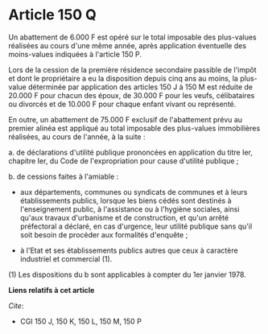 # Article 150 Q

Un abattement de 6.000 F est opéré sur le total imposable des plus-values réalisées au cours d'une même année, après
application éventuelle des moins-values indiquées à l'article 150 P.

Lors de la cession de la première résidence secondaire passible de l'impôt et dont le propriétaire a eu la disposition depuis
cinq ans au moins, la plus-value déterminée par application des articles 150 J à 150 M est réduite de 20.000 F pour chacun
des époux, de 30.000 F pour les veufs, célibataires ou divorcés et de 10.000 F pour chaque enfant vivant ou représenté.

En outre, un abattement de 75.000 F exclusif de l'abattement prévu au premier alinéa est appliqué au total imposable des
plus-values immobilières réalisées, au cours de l'année, à la suite :

a. de déclarations d'utilité publique prononcées en application du titre Ier, chapitre Ier, du Code de l'expropriation pour
cause d'utilité publique ;

b. de cessions faites à l'amiable :

- aux départements, communes ou syndicats de communes et à leurs établissements publics, lorsque les biens cédés sont
destinés à l'enseignement public, à l'assistance ou à l'hygiène sociales, ainsi qu'aux travaux d'urbanisme et de
construction, et qu'un arrêté préfectoral a déclaré, en cas d'urgence, leur utilité publique sans qu'il soit besoin de
procéder aux formalités d'enquête ;

- à l'Etat et ses établissements publics autres que ceux à caractère industriel et commercial (1).

(1) Les dispositions du b sont applicables à compter du 1er janvier 1978.

**Liens relatifs à cet article**

_Cite_:

  - CGI 150 J, 150 K, 150 L, 150 M, 150 P
